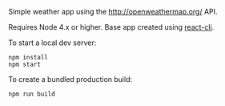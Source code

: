 Simple weather app using the http://openweathermap.org/ API.

Requires Node 4.x or higher. Base app created using [react-cli](https://github.com/facebookincubator/create-react-app).

To start a local dev server:
```
npm install
npm start
```

To create a bundled production build:
```
npm run build
```